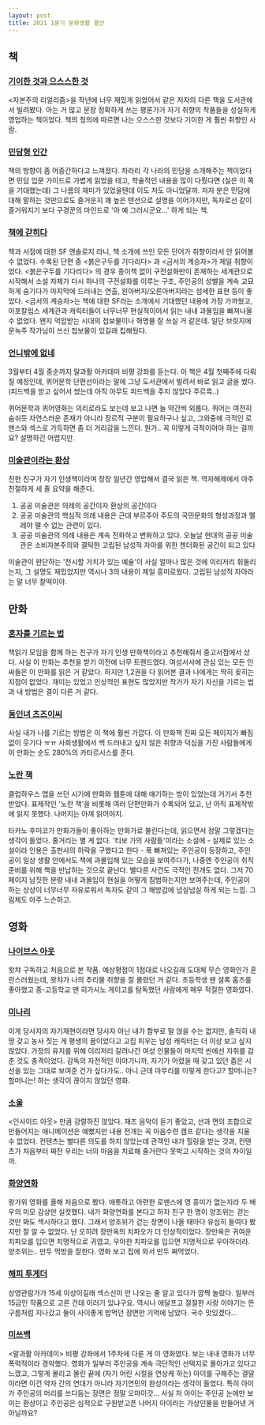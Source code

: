 ```yaml
---
layout: post
title: 2021 1분기 문화생활 결산
---
```


## 책

### [기이한 것과 으스스한 것](http://book.naver.com/bookdb/book_detail.php?bid=15056985)
<자본주의 리얼리즘>을 작년에 너무 재밌게 읽었어서 같은 저자의 다른 책을 도서관에서 빌려봤다. 아는 거 많고 문장 정확하게 쓰는 평론가가 자기 취향의 작품들을 성실하게 영업하는 책이었다. 책의 정의에 따르면 나는 으스스한 것보다 기이한 게 훨씬 취향인 사람.

### [민담형 인간](http://book.naver.com/bookdb/book_detail.php?bid=16355751)
책의 방향이 좀 어중간하다고 느껴졌다. 차라리 각 나라의 민담을 소개해주는 책이었다면 민담 입문 가이드로 가볍게 읽었을 테고, 학술적인 내용을 많이 다뤘다면 (실은 이 쪽을 기대했는데) 그 나름의 재미가 있었을텐데 이도 저도 아니었달까. 저자 분은 민담에 대해 말하는 것만으로도 즐거운지 꽤 높은 텐션으로 설명을 이어가지만, 독자로선 같이 즐거워지기 보다 구경꾼의 마인드로 '아 예 그러시군요...' 하게 되는 책.

### [책에 갇히다](http://book.naver.com/bookdb/book_detail.php?bid=17664109)
책과 서점에 대한 SF 앤솔로지 라니, 책 소개에 쓰인 모든 단어가 취향이라서 안 읽어볼 수 없었다. 수록된 단편 중 <붉은구두를 기다리다> 과 <금서의 계승자>가 제일 취향이었다. <붉은구두를 기다리다> 의 경우 종이책 없이 구전설화만이 존재하는 세계관으로 시작해서 소설 자체가 다시 하나의 구전설화를 이루는 구조, 주인공의 성별을 계속 교묘하게 숨기다가 마지막에 드러내는 연출, 왼아버지/오른아버지라는 섬세한 표현 등이 좋았다. <금서의 계승자>는 책에 대한 SF라는 소개에서 기대했던 내용에 가장 가까웠고, 아포칼립스 세계관과 캐릭터들이 너무너무 현실적이어서 읽는 내내 과몰입을 빠져나올 수 없었다. 왠지 억압받는 시대의 첩보물이나 혁명물 잘 쓰실 거 같은데. 일단 브릿지에 문녹주 작가님이 쓰신 첩보물이 있길래 킵해뒀다.

### [언니밖에 없네](http://book.naver.com/bookdb/book_detail.php?bid=16492526)
3월부터 4월 중순까지 말과활 아카데미 비평 강좌를 듣는다. 이 책은 4월 첫째주에 다뤄질 예정인데, 퀴어문학 단편선이라는 말에 그냥 도서관에서 빌려서 바로 읽고 글을 썼다. (피드백을 받고 싶어서 썼는데 아직 아무도 피드백을 주지 않았다 주르륵..)

퀴어문학과 퀴어영화는 의리로라도 보는데 보고 나면 늘 약간씩 외롭다. 퀴어는 여전히 숨쉬듯 자연스러운 존재가 아니라 장르적 구분이 필요하구나 싶고, 그와중에 극적인 로맨스와 섹스로 가득하면 좀 더 거리감을 느낀다. 뭔가.. 꼭 이렇게 극적이어야 하는 걸까요? 설명하긴 어렵지만.

### [미술관이라는 환상](http://book.naver.com/bookdb/book_detail.php?bid=9819387)
친한 친구가 자기 인생책이라며 장장 일년간 영업해서 결국 읽은 책. 역자해제에서 아주 친절하게 세 줄 요약을 해준다. 

1. 공공 미술관은 의례의 공간이자 환상의 공간이다
2. 공공 미술관의 핵심적 의례 내용은 근대 부르주아 주도의 국민문화의 형성과정과 뗄레야 뗄 수 없는 관련이 있다.
3. 공공 미술관의 의례 내용은 계속 진화하고 변화하고 있다. 오늘날 현대의 공공 미술관은 소비자본주의와 결탁한 고립된 남성적 자아를 위한 젠더화된 공간이 되고 있다

미술관이 판단하는 '전시할 가치가 있는 예술'이 사실 얼마나 많은 것에 이리저리 휘둘리는지, 그 설명도 재밌었지만 역시나 3의 내용이 제일 흥미로웠다. 고립된 남성적 자아라는 말 너무 찰떡이야.

## 만화

### [혼자를 기르는 법](http://book.naver.com/bookdb/book_detail.php?bid=13606471)
책읽기 모임을 함께 하는 친구가 자기 인생 만화책이라고 추천해줘서 중고서점에서 샀다. 사실 이 만화는 추천을 받기 이전에 너무 트렌드였다. 여성서사에 관심 있는 모든 인싸들은 이 만화를 읽은 거 같았다. 하지만 1,2권을 다 읽어본 결과 나에게는 딱히 꽂히는 지점이 없었다. 재미는 있었고 인상적인 표현도 많았지만 작가가 자기 자신을 기르는 법과 내 방법은 결이 다른 거 같다.

### [동인녀 츠즈이씨](http://book.naver.com/bookdb/book_detail.php?bid=13410306)
사실 내가 나를 기르는 방법은 이 책에 훨씬 가깝다. 이 만화책 진짜 모든 페이지가 빠짐없이 웃기다 ㅠㅠ 사회생활에서 썩 드러내고 싶지 않은 취향과 덕심을 가진 사람들에게 이 만화는 순도 280%의 카타르시스를 준다.

### [노란 책](http://book.naver.com/bookdb/book_detail.php?bid=13608422)
클럽하우스 앱을 쓰던 시기에 만화와 웹툰에 대해 얘기하는 방이 있었는데 거기서 추천받았다. 표제작인 '노란 책'을 비롯해 여러 단편만화가 수록되어 있고, 난 아직 표제작밖에 읽지 못했다. 나머지는 아껴 읽어야지.

타카노 후미코가 만화가들이 좋아하는 만화가로 불린다는데, 읽으면서 정말 그렇겠다는 생각이 들었다. 줄거리는 별 게 없다. '티보 가의 사람들'이라는 소설에 - 실제로 있는 소설이라 인용은 출판사의 허락을 구했다고 한다 - 푹 빠져있는 주인공이 등장하고, 주인공이 일상 생활 안에서도 책에 과몰입해 있는 모습을 보여주다가, 나중엔 주인공이 취직 준비를 위해 책을 반납하는 것으로 끝난다. 별다른 사건도 극적인 전개도 없다. 그저 70페이지 남짓한 분량 내내 과몰입이 현실을 어떻게 침범하는지만 보여주는데, 주인공이 하는 상상이 너무너무 자유로워서 독자도 같이 그 해방감에 넘실넘실 하게 되는 느낌. 그림체도 아주 느슨하고.

## 영화

### [나이브스 아웃](https://movie.naver.com/movie/bi/mi/basic.nhn?code=189000)
왓챠 구독하고 처음으로 본 작품. 예상평점이 1점대로 나오길래 도대체 무슨 영화인가 혼란스러웠는데, 왓챠가 나의 추리물 취향을 잘 몰랐던 거 같다. 초등학생 땐 셜록 홈즈를 좋아했고 중-고등학교 땐 히가시노 게이고를 탐독했던 사람에게 매우 적절한 영화였다.

### [미나리](https://movie.naver.com/movie/bi/mi/basic.nhn?code=187310)
이게 당사자의 자기재현이라면 당사자 아닌 내가 함부로 말 얹을 수는 없지만, 솔직히 내 땅 갖고 농사 짓는 게 평생의 꿈이었다고 고집 피우는 남성 캐릭터는 더 이상 보고 싶지 않았다. 가정의 유지를 위해 이리저리 갈려나간 여성 인물들이 마지막 씬에선 자취를 감춘 것도 충격이었다. 감독의 자전적인 이야기니까, 자기가 어렸을 때 갖고 있던 좁은 시선을 있는 그대로 보여준 건가 싶다가도.. 아니 근데 마무리를 이렇게 한다고? 할머니는? 할머니는! 하는 생각이 끊이지 않았던 영화.

### [소울](https://movie.naver.com/movie/bi/mi/basic.nhn?code=184517)
<인사이드 아웃> 만큼 강렬하진 않았다. 재즈 음악이 듣기 좋았고, 선과 면의 조합으로 만들어지는 애니메이션은 예뻤지만 내용 전개는 꼭 마음수련 캠프 같다는 생각을 지울 수 없었다. 컨텐츠는 별다른 의도를 하지 않았는데 관객인 내가 힐링을 받는 것과, 컨텐츠가 처음부터 짜잔 우리는 너의 마음을 치료해 줄거란다 못박고 시작하는 것의 차이일까.

### [화양연화](https://movie.naver.com/movie/bi/mi/basic.nhn?code=28876)
왕가위 영화를 올해 처음으로 봤다. 애틋하고 아련한 로맨스에 영 흥미가 없는지라 두 배우의 미모 감상만 실컷했다. 내가 화양연화를 본다고 하자 친구 한 명이 양조위는 걷는 것만 봐도 섹시하다고 했다. 그래서 양조위가 걷는 장면이 나올 때마다 유심히 들여다 봤지만 잘 알 수 없었다. 난 오히려 장만옥의 치파오가 더 인상적이었다. 장만옥은 귀여운 치파오를 입으면 치명적으로 귀엽고, 우아한 치파오를 입으면 치명적으로 우아하더라. 양조위는.. 만두 먹방을 잘한다. 영화 보고 집에 와서 만두 쪄먹었다.

### [해피 투게더](https://movie.naver.com/movie/bi/mi/basic.nhn?code=19335)
상영관람가가 15세 이상이길래 섹스신이 안 나오는 줄 알고 있다가 깜짝 놀랐다. 일부러 15금인 작품으로 고른 건데 이러기 있냐구요. 역시나 애달프고 절절한 사랑 이야기는 뜬구름처럼 지나갔고 둘이 사이좋게 밥먹던 장면만 기억에 남았다. 국수 맛있겠다...

### [미쓰백](https://movie.naver.com/movie/bi/mi/basic.nhn?code=155356)
<말과활 아카데미> 비평 강좌에서 1주차에 다룬 게 이 영화였다. 보는 내내 영화가 너무 폭력적이라 경악했다. 영화가 일부러 주인공을 계속 극단적인 선택지로 몰아가고 있다고 느꼈고, 그렇게 몰리고 몰린 끝에 (자기 어린 시절을 연상케 하는) 아이를 구해주는 결말이라면 이건 약자 간의 연대가 아니라 자기연민의 완성이라는 생각이 들었다. 특히 아이가 주인공의 머리를 쓰다듬는 장면은 정말 오마이갓... 사실 저 아이는 주인공 눈에만 보이는 환상이고 주인공은 심적으로 구원받고픈 나머지 아이라는 가상인물을 만들어낸 거 아닐까요?
